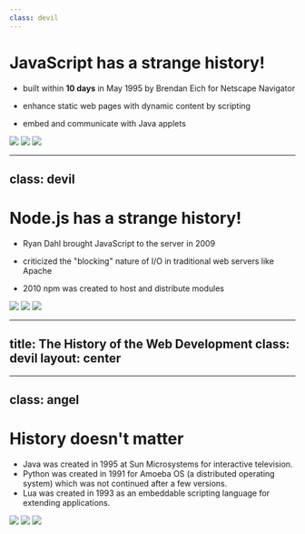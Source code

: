 ```yaml
---
class: devil
---
```


# JavaScript has a strange history!

- built within **10 days** in May 1995 by Brendan Eich for Netscape Navigator

- enhance static web pages with dynamic content by scripting

- embed and communicate with Java applets

<div class="flex justify-evenly pt-5 gap-5 *:h-[200px] *:w-1/3">
    <img src="./Netscape_icon_2007.svg" />
    <img src="./Unofficial_JavaScript_logo_2.svg" />
    <img class="w-[190px] h-[200px]" src="./Java_Applet.webp" />
</div>

<!--
🟥 *read slide*

🟥 Just 10 days!! What good can come out of that?

🟦 Well, our father did a very big project in just 6 days, remember?

*laughter*

🟥 [click] -> next slide
-->

---
class: devil
---

# Node.js has a strange history!

- Ryan Dahl brought JavaScript to the server in 2009

- criticized the "blocking" nature of I/O in traditional web servers like Apache

<v-click>

- 2010 npm was created to host and distribute modules

</v-click>

<div class="flex justify-evenly pt-5 gap-5 *:w-1/5">
    <img src="./V8_JavaScript_engine_logo_2.svg" />
    <LightOrDark>
        <template #dark><img src="./nodejsStackedLight.svg" /></template>
        <template #light><img src="./nodejsStackedDark.svg" /></template>
    </LightOrDark>
    <img src="./Apache_HTTP_server_logo.svg" />
    <img v-click="1" src="./Npm-logo.svg" />
</div>

<!--
🟥 *read slide*

🟥 ported V8 JavaScript engine from Google Chrome to Linux

[click]

🟥 *read last point*

🟥 From here on, web development turned into a big dumpster fire

🟥 [click] -> next slide
-->

---
title: The History of the Web Development
class: devil
layout: center
---

<!-- <Youtube id="aXcuz6fn8_w" height="500px" /> -->

<div class="flex flex-row justify-center items-baseline gap-5 ml-36">
    <SlidevVideo controls autoplay class="max-h-[500px]">
        <source src="./the_untold_history_of_web_development.mp4" type="video/mp4" />
    </SlidevVideo>
    <QRCode
        :width="150"
        :height="150"
        type="svg"
        data="https://youtu.be/aXcuz6fn8_w"
        :margin="10"
        :dotsOptions="{ type: 'extra-rounded', color: 'gray' }"
    />
</div>

<!--
🟥 *let video finish*

🟦 Yeah, very funny. Let me enlighten you!

🟦 *Switch to light mode*

🟦 Having a strange history really doesn't matter. JavaScript is not alone in that.

🟦 [click] -> next slide
-->

---
class: angel
---

# History doesn't matter

<div class="flex">
    <ul class="max-w-1/2">
        <li>Java was created in 1995 at Sun Microsystems for interactive television.</li>
        <li v-click="1">Python was created in 1991 for Amoeba OS (a distributed operating system) which was not continued after a few versions.</li>
        <li v-click="2">Lua was created in 1993 as an embeddable scripting language for extending applications.</li>
    </ul>
    <div class="flex flex-wrap gap-5 justify-evenly *:h-[200px]">
        <img src="./Java-Logo.svg" />
        <img v-click="1" src="./Python-logo-notext.svg" />
        <img v-click="2" src="./Lua-Logo.svg" />
    </div>
</div>

<!--
🟦 Java: now used on embedded devices, Android, and server-side applications

🟦 [click] Python: now used in data science, machine learning, web development, and more

🟦 [click] Lua: now very big game development

🟥 Okay, history doesn't matter. But I also heard...

🟥 [click] -> next slide
-->
